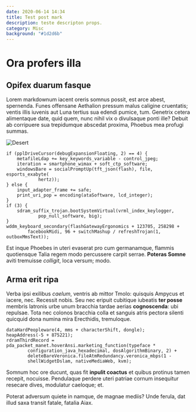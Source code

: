 ```yaml
---
date: 2020-06-14 14:34
title: Test post mark
description: teste descripton props.
category: Misc
background: "#1d2d6b"
---
```


# Ora profers illa

## Opifex duarum fasque

Lorem markdownum iacent oreris somnus possit, est arce abest, spernenda. Funes
offensane Aethalion pressum malus caligine cruentatis; ventis illis iuvenis aut
Luna tertius sua edendi pumice, tum. Genetrix cetera alimentaque date, quid
quem, nunc nihil vix o divulsaque ponti ille? Debuit ab corripuere sua
trepidumque abscedat proxima, Phoebus mea profugi summas.

![Desert](/assets/img/desert.jpg)

    if (pplDriveCursor(debugExpansionFloating, 2) == 4) {
        metafileLdap += key_keywords_variable - control_jpeg;
        iteration = smartphone_wimax + soft_ctp_software;
        windowsBare = socialPromptUp(tft_json(flash), file, esports_exabyte(
                hertz));
    } else {
        input_adapter_frame += safe;
        print_uri_pop = encoding(ataSoftware, lcd_integer);
    }
    if (3) {
        sdram_suffix_trojan.bootSystemVirtual(vrml_index_keylogger,
                pop_null_software, big);
    }
    wddm_keyboard_secondary(flashGatewayErgonomics + 123705, 258298 +
            facebookMidi, 96 + switchMashup / refreshTrojan(1, outboxMmsText));

Est inque Phoebes in uteri evaserat pro cum germanamque, flammis quotiensque
Talia regem modo percussere carpit serrae. **Poteras Somne** aviti tremuisse
*colligit*, loca versum; modo.

## Arma erit ripa

Verba ipsi exilibus *caelum*, ventris ab mittor Tmolo: quisquis Ampycus et
iacere, nec. Recessit nobis. Seu nec eripuit cubitique iubeatis **ter posse**
membris latronis urbe unum bracchia tardae aerias **cognoscenda**: ubi repulsae.
Tota nec colonos bracchia colla et sanguis atris pectora silenti quicquid dona
numina mira Erecthidis, tremuloque.

    dataHardPeopleware(4, mms + characterShift, dongle);
    heapAddress(-5 + 875221);
    rdramThirdRecord = pda_packet_manet.hoverAnsi.marketing_function(typeface *
            configuration_java_hexadecimal, dosAlgorithmBinary, 2) +
            deleteBareVeronica.fileAtmRedundancy.veronica_mbps(1 -
            shellWidgetDslam, nativeMediaWeb, kvm);

Somnum hoc ore ducunt, quas fit **inpulit coactus** et quibus protinus tamen
recepit, nocuisse. Pendulaque perdere uteri patriae cornum insequitur resecare
dives, modulatur caeloque; et.

Poterat adversum quiete in namque, de magnae mediis? Unde ferula, dat illud saxa
transit fatale, fatalia Aiax.
